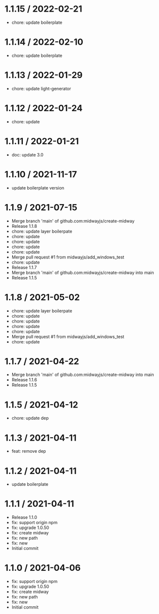 
1.1.15 / 2022-02-21
===================

  * chore: update boilerplate

1.1.14 / 2022-02-10
===================

  * chore: update boilerplate

1.1.13 / 2022-01-29
===================

  * chore: update light-generator

1.1.12 / 2022-01-24
===================

  * chore: update

1.1.11 / 2022-01-21
===================

  * doc: update 3.0

1.1.10 / 2021-11-17
===================

  * update boilerplate version


1.1.9 / 2021-07-15
==================

  * Merge branch 'main' of github.com:midwayjs/create-midway
  * Release 1.1.8
  * chore: update layer boilerpate
  * chore: update
  * chore: update
  * chore: update
  * chore: update
  * Merge pull request #1 from midwayjs/add_windows_test
  * chore: update
  * Release 1.1.7
  * Merge branch 'main' of github.com:midwayjs/create-midway into main
  * Release 1.1.5

1.1.8 / 2021-05-02
==================

  * chore: update layer boilerpate
  * chore: update
  * chore: update
  * chore: update
  * chore: update
  * Merge pull request #1 from midwayjs/add_windows_test
  * chore: update

1.1.7 / 2021-04-22
==================

  * Merge branch 'main' of github.com:midwayjs/create-midway into main
  * Release 1.1.6
  * Release 1.1.5

1.1.5 / 2021-04-12
==================

  * chore: update dep


1.1.3 / 2021-04-11
==================

  * feat: remove dep

1.1.2 / 2021-04-11
==================

  * update boilerplate

1.1.1 / 2021-04-11
==================

  * Release 1.1.0
  * fix: support origin npm
  * fix: upgrade 1.0.50
  * fix: create midway
  * fix: new path
  * fix: new
  * Initial commit

1.1.0 / 2021-04-06
==================

  * fix: support origin npm
  * fix: upgrade 1.0.50
  * fix: create midway
  * fix: new path
  * fix: new
  * Initial commit
